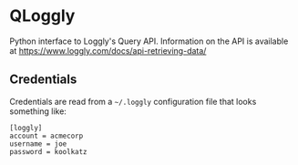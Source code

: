 # QLoggly

Python interface to Loggly's Query API. Information on the API is available at
https://www.loggly.com/docs/api-retrieving-data/

## Credentials

Credentials are read from a `~/.loggly` configuration file that looks
something like:

    [loggly]
    account = acmecorp
    username = joe
    password = koolkatz
